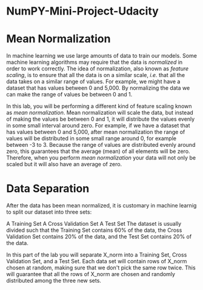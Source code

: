 # NumPY-Mini-Project-Udacity
# Mean Normalization
In machine learning we use large amounts of data to train our models. Some machine learning algorithms may require that the data is *normalized* in order to work correctly. The idea of normalization, also known as *feature scaling*, is to ensure that all the data is on a similar scale, *i.e.* that all the data takes on a similar range of values. For example, we might have a dataset that has values between 0 and 5,000. By normalizing the data we can make the range of values be between 0 and 1.

In this lab, you will be performing a different kind of feature scaling known as *mean normalization*. Mean normalization will scale the data, but instead of making the values be between 0 and 1, it will distribute the values evenly in some small interval around zero. For example, if we have a dataset that has values between 0 and 5,000, after mean normalization the range of values will be distributed in some small range around 0, for example between -3 to 3. Because the range of values are distributed evenly around zero, this guarantees that the average (mean) of all elements will be zero. Therefore, when you perform *mean normalization* your data will not only be scaled but it will also have an average of zero. 


# Data Separation
After the data has been mean normalized, it is customary in machine learnig to split our dataset into three sets:

A Training Set
A Cross Validation Set
A Test Set
The dataset is usually divided such that the Training Set contains 60% of the data, the Cross Validation Set contains 20% of the data, and the Test Set contains 20% of the data.

In this part of the lab you will separate X_norm into a Training Set, Cross Validation Set, and a Test Set. Each data set will contain rows of X_norm chosen at random, making sure that we don't pick the same row twice. This will guarantee that all the rows of X_norm are chosen and randomly distributed among the three new sets.

